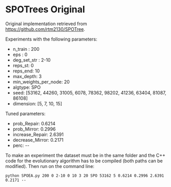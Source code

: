 # SPOTrees Original

Original implementation retrieved from https://github.com/rtm2130/SPOTree.

Experiments with the following parameters:

* n_train : 200
* eps : 0
* deg_set_str : 2-10
* reps_st: 0
* reps_end: 10
* max_depth: 3
* min_weights_per_node: 20
* algtype: SPO
* seed: [53162, 44260, 31005, 6078, 78362, 98202, 41236, 63404, 81087, 86108]
* dimension: [5, 7, 10, 15] 

Tuned parameters:

* prob_Repair: 0.6214
* prob_Mirror: 0.2996
* increase_Repair: 2.6391
* decrease_Mirror: 0.2171
* perc: --

To make an experiment the dataset must be in the same folder and the C++ code for the evolutionary algorithm has to be compiled (both paths can be modified). Then run on the command line:

`python SPOEA.py 200 0 2-10 0 10 3 20 SPO 53162 5 0.6214 0.2996 2.6391 0.2171 --`



